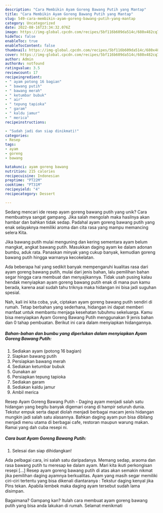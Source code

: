 ```yaml
---
description: "Cara Membikin Ayam Goreng Bawang Putih yang Mantap"
title: "Cara Membikin Ayam Goreng Bawang Putih yang Mantap"
slug: 549-cara-membikin-ayam-goreng-bawang-putih-yang-mantap
category: Uncategorized
date: 2022-08-16T23:34:32.076Z
image: https://img-global.cpcdn.com/recipes/5bf116b609da514c/680x482cq70/ayam-goreng-bawang-putih-foto-resep-utama.jpg
hideToc: false
enableToc: true
enableTocContent: false
thumbnail: https://img-global.cpcdn.com/recipes/5bf116b609da514c/680x482cq70/ayam-goreng-bawang-putih-foto-resep-utama.jpg
cover: https://img-global.cpcdn.com/recipes/5bf116b609da514c/680x482cq70/ayam-goreng-bawang-putih-foto-resep-utama.jpg
author: Admin
authorAv: notfound
ratingvalue: 3.5
reviewcount: 17
recipeingredient:
- " ayam potong 16 bagian"
- " bawang putih"
- " bawang merah"
- " ketumbar bubuk"
- " air"
- " tepung tapioka"
- " garam"
- " kaldu jamur"
- " merica"
recipeinstructions:

- "Sudah jadi dan siap dinikmati!"
categories:
- Resep
tags:
- ayam
- goreng
- bawang

katakunci: ayam goreng bawang 
nutrition: 215 calories
recipecuisine: Indonesian
preptime: "PT22M"
cooktime: "PT31M"
recipeyield: "4"
recipecategory: Dessert

---
```





Sedang mencari ide resep ayam goreng bawang putih yang unik? Cara membuatnya sangat gampang. Jika salah mengolah maka hasilnya akan hambar dan bahkan tidak sedap. Padahal ayam goreng bawang putih yang enak selayaknya memiliki aroma dan cita rasa yang mampu memancing selera Kita.





Jika bawang putih mulai menguning dan kering sementara ayam belum mangkat, angkat bawang putih. Masukkan daging ayam ke dalam adonan bumbu, aduk rata. Panaskan minyak yang cukup banyak, kemudian goreng bawang putih hingga warnanya kecokelatan.

Ada beberapa hal yang sedikit banyak mempengaruhi kualitas rasa dari ayam goreng bawang putih, mulai dari jenis bahan, lalu pemilihan bahan segar hingga cara membuat dan menyajikannya. Tidak usah pusing kalau hendak menyiapkan ayam goreng bawang putih enak di mana pun kamu berada, karena asal sudah tahu triknya maka hidangan ini bisa jadi suguhan spesial.






Nah, kali ini kita coba, yuk, ciptakan ayam goreng bawang putih sendiri di rumah. Tetap berbahan yang sederhana, hidangan ini dapat memberi manfaat untuk membantu menjaga kesehatan tubuhmu sekeluarga. Kamu bisa menyiapkan Ayam Goreng Bawang Putih menggunakan 9 jenis bahan dan 0 tahap pembuatan. Berikut ini cara dalam menyiapkan hidangannya.

<!--inarticleads1-->

##### Bahan-bahan dan bumbu yang diperlukan dalam menyiapkan Ayam Goreng Bawang Putih:

1. Sediakan  ayam (potong 16 bagian)
1. Siapkan  bawang putih
1. Persiapkan  bawang merah
1. Sediakan  ketumbar bubuk
1. Gunakan  air
1. Persiapkan  tepung tapioka
1. Sediakan  garam
1. Sediakan  kaldu jamur
1. Ambil  merica


Resep Ayam Goreng Bawang Putih - Daging ayam menjadi salah satu hidangan yang begitu banyak digemari orang di hampir seluruh dunia. Tekstur empuk serta dapat diolah menjadi berbagai macam jenis hidangan mungkin jadi salah satu alasannya. Bahkan daging ayam pun bisa dibilang menjadi menu utama di berbagai cafe, restoran maupun warung makan. Ramai yang dah cuba resepi ni. 

<!--inarticleads2-->

##### Cara buat Ayam Goreng Bawang Putih:


1. Selesai dan siap dihidangkan!

Ada pelbagai cara, ini salah satu daripadanya. Memang sedap, araoma dan rasa bawang putih tu meresap ke dalam ayam. Mari kita ikuti perkongisan resepi […] Resep ayam goreng bawang putih di atas akan semakin nikmat jika pemilihan daging ayamnya berkualitas. Ayam yang masih segar memiliki ciri-ciri tertentu yang bisa dikenali diantaranya : Tekstur daging kenyal jika Pins tekan. Apabila lembek maka daging ayam tersebut sudah lama disimpan. 

Bagaimana? Gampang kan? Itulah cara membuat ayam goreng bawang putih yang bisa anda lakukan di rumah. Selamat menikmati
